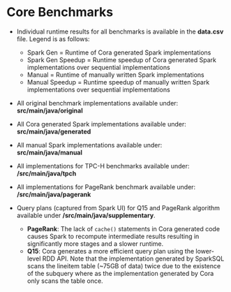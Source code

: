 # Core Benchmarks
- Individual runtime results for all benchmarks is available in the **data.csv** file. Legend is as follows:
  - Spark Gen = Runtime of Cora generated Spark implementations
  - Spark Gen Speedup = Runtime speedup of Cora generated Spark implementations over sequential implementations
  - Manual = Runtime of manually written Spark implementations
  - Manual Speedup = Runtime speedup of manually written Spark implementations over sequential implementations

- All original benchmark implementations available under: **src/main/java/original**
- All Cora generated Spark implementations available under: **src/main/java/generated**
- All manual Spark implementations available under: **src/main/java/manual**
- All implementations for TPC-H benchmarks available under: **/src/main/java/tpch**
- All implementations for PageRank benchmark available under: **/src/main/java/pagerank**

- Query plans (captured from Spark UI) for Q15 and PageRank algorithm available under **/src/main/java/supplementary**. 
  - **PageRank**: The lack of `cache()` statements in Cora generated code causes Spark to recompute intermediate results resulting in significantly more stages and a slower runtime.
  - **Q15**: Cora generates a more efficient query plan using the lower-level RDD API. Note that the implementation generated by SparkSQL scans the lineitem table (~75GB of data) twice due to the existence of the subquery where as the implementation generated by Cora only scans the table once.
